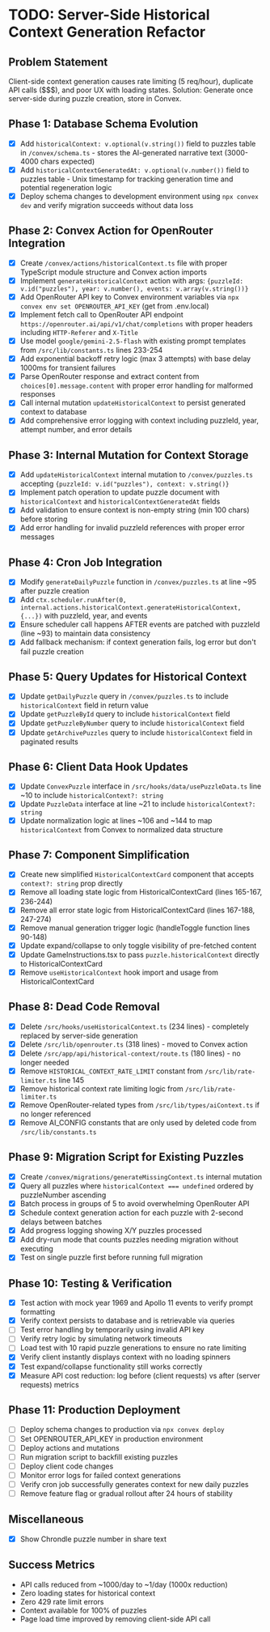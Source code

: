 # TODO: Server-Side Historical Context Generation Refactor

## Problem Statement

Client-side context generation causes rate limiting (5 req/hour), duplicate API calls ($$$), and poor UX with loading states. Solution: Generate once server-side during puzzle creation, store in Convex.

## Phase 1: Database Schema Evolution

- [x] Add `historicalContext: v.optional(v.string())` field to puzzles table in `/convex/schema.ts` - stores the AI-generated narrative text (3000-4000 chars expected)
- [x] Add `historicalContextGeneratedAt: v.optional(v.number())` field to puzzles table - Unix timestamp for tracking generation time and potential regeneration logic
- [x] Deploy schema changes to development environment using `npx convex dev` and verify migration succeeds without data loss

## Phase 2: Convex Action for OpenRouter Integration

- [x] Create `/convex/actions/historicalContext.ts` file with proper TypeScript module structure and Convex action imports
- [x] Implement `generateHistoricalContext` action with args: `{puzzleId: v.id("puzzles"), year: v.number(), events: v.array(v.string())}`
- [x] Add OpenRouter API key to Convex environment variables via `npx convex env set OPENROUTER_API_KEY` (get from .env.local)
- [x] Implement fetch call to OpenRouter API endpoint `https://openrouter.ai/api/v1/chat/completions` with proper headers including `HTTP-Referer` and `X-Title`
- [x] Use model `google/gemini-2.5-flash` with existing prompt templates from `/src/lib/constants.ts` lines 233-254
- [x] Add exponential backoff retry logic (max 3 attempts) with base delay 1000ms for transient failures
- [x] Parse OpenRouter response and extract content from `choices[0].message.content` with proper error handling for malformed responses
- [x] Call internal mutation `updateHistoricalContext` to persist generated context to database
- [x] Add comprehensive error logging with context including puzzleId, year, attempt number, and error details

## Phase 3: Internal Mutation for Context Storage

- [x] Add `updateHistoricalContext` internal mutation to `/convex/puzzles.ts` accepting `{puzzleId: v.id("puzzles"), context: v.string()}`
- [x] Implement patch operation to update puzzle document with `historicalContext` and `historicalContextGeneratedAt` fields
- [x] Add validation to ensure context is non-empty string (min 100 chars) before storing
- [x] Add error handling for invalid puzzleId references with proper error messages

## Phase 4: Cron Job Integration

- [x] Modify `generateDailyPuzzle` function in `/convex/puzzles.ts` at line ~95 after puzzle creation
- [x] Add `ctx.scheduler.runAfter(0, internal.actions.historicalContext.generateHistoricalContext, {...})` with puzzleId, year, and events
- [x] Ensure scheduler call happens AFTER events are patched with puzzleId (line ~93) to maintain data consistency
- [x] Add fallback mechanism: if context generation fails, log error but don't fail puzzle creation

## Phase 5: Query Updates for Historical Context

- [x] Update `getDailyPuzzle` query in `/convex/puzzles.ts` to include `historicalContext` field in return value
- [x] Update `getPuzzleById` query to include `historicalContext` field
- [x] Update `getPuzzleByNumber` query to include `historicalContext` field
- [x] Update `getArchivePuzzles` query to include `historicalContext` field in paginated results

## Phase 6: Client Data Hook Updates

- [x] Update `ConvexPuzzle` interface in `/src/hooks/data/usePuzzleData.ts` line ~10 to include `historicalContext?: string`
- [x] Update `PuzzleData` interface at line ~21 to include `historicalContext?: string`
- [x] Update normalization logic at lines ~106 and ~144 to map `historicalContext` from Convex to normalized data structure

## Phase 7: Component Simplification

- [x] Create new simplified `HistoricalContextCard` component that accepts `context?: string` prop directly
- [x] Remove all loading state logic from HistoricalContextCard (lines 165-167, 236-244)
- [x] Remove all error state logic from HistoricalContextCard (lines 167-188, 247-274)
- [x] Remove manual generation trigger logic (handleToggle function lines 90-148)
- [x] Update expand/collapse to only toggle visibility of pre-fetched content
- [x] Update GameInstructions.tsx to pass `puzzle.historicalContext` directly to HistoricalContextCard
- [x] Remove `useHistoricalContext` hook import and usage from HistoricalContextCard

## Phase 8: Dead Code Removal

- [x] Delete `/src/hooks/useHistoricalContext.ts` (234 lines) - completely replaced by server-side generation
- [x] Delete `/src/lib/openrouter.ts` (318 lines) - moved to Convex action
- [x] Delete `/src/app/api/historical-context/route.ts` (180 lines) - no longer needed
- [x] Remove `HISTORICAL_CONTEXT_RATE_LIMIT` constant from `/src/lib/rate-limiter.ts` line 145
- [x] Remove historical context rate limiting logic from `/src/lib/rate-limiter.ts`
- [x] Remove OpenRouter-related types from `/src/lib/types/aiContext.ts` if no longer referenced
- [x] Remove AI_CONFIG constants that are only used by deleted code from `/src/lib/constants.ts`

## Phase 9: Migration Script for Existing Puzzles

- [x] Create `/convex/migrations/generateMissingContext.ts` internal mutation
- [x] Query all puzzles where `historicalContext === undefined` ordered by puzzleNumber ascending
- [x] Batch process in groups of 5 to avoid overwhelming OpenRouter API
- [x] Schedule context generation action for each puzzle with 2-second delays between batches
- [x] Add progress logging showing X/Y puzzles processed
- [x] Add dry-run mode that counts puzzles needing migration without executing
- [x] Test on single puzzle first before running full migration

## Phase 10: Testing & Verification

- [x] Test action with mock year 1969 and Apollo 11 events to verify prompt formatting
- [x] Verify context persists to database and is retrievable via queries
- [ ] Test error handling by temporarily using invalid API key
- [ ] Verify retry logic by simulating network timeouts
- [ ] Load test with 10 rapid puzzle generations to ensure no rate limiting
- [x] Verify client instantly displays context with no loading spinners
- [x] Test expand/collapse functionality still works correctly
- [x] Measure API cost reduction: log before (client requests) vs after (server requests) metrics

## Phase 11: Production Deployment

- [ ] Deploy schema changes to production via `npx convex deploy`
- [ ] Set OPENROUTER_API_KEY in production environment
- [ ] Deploy actions and mutations
- [ ] Run migration script to backfill existing puzzles
- [ ] Deploy client code changes
- [ ] Monitor error logs for failed context generations
- [ ] Verify cron job successfully generates context for new daily puzzles
- [ ] Remove feature flag or gradual rollout after 24 hours of stability

## Miscellaneous

- [x] Show Chrondle puzzle number in share text

## Success Metrics

- API calls reduced from ~1000/day to ~1/day (1000x reduction)
- Zero loading states for historical context
- Zero 429 rate limit errors
- Context available for 100% of puzzles
- Page load time improved by removing client-side API call
